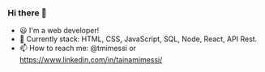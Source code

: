 ### Hi there 👋

- 😃 I'm a web developer! 
- 🌱 Currently stack: HTML, CSS, JavaScript, SQL, Node, React, API Rest.
- 📫 How to reach me: @tmimessi or https://www.linkedin.com/in/tainamimessi/

